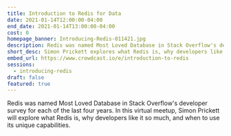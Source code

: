```yaml
---
title: Introduction to Redis for Data
date: 2021-01-14T12:00:00-04:00
end_date: 2021-01-14T13:00:00-04:00
cost: 0
homepage_banner: Introducing-Redis-011421.jpg
description: Redis was named Most Loved Database in Stack Overflow's developer survey for each of the last four years. Simon Prickett explores what Redis is, why developers like it so much, and when to use its unique capabilities.
short_desc: Simon Prickett explores what Redis is, why developers like it so much, and when to use its unique capabilities.
embed_url: https://www.crowdcast.io/e/introduction-to-redis
sessions:
  - introducing-redis
draft: false
featured: true
---
```


Redis was named Most Loved Database in Stack Overflow's developer survey for each of the last four years. In this virtual meetup, Simon Prickett will explore what Redis is, why developers like it so much, and when to use its unique capabilities.
